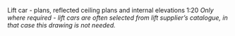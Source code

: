Lift car - plans, reflected ceiling plans and internal elevations <span class="highlight-red">1:20</span>
_Only where required - lift cars are often selected from lift supplier’s catalogue, in that case this drawing is not needed._